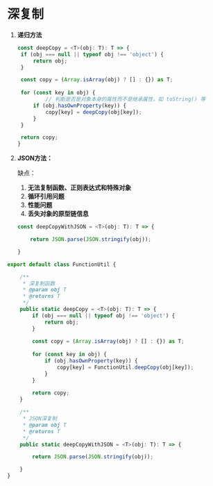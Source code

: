# 深复制

1. **递归方法**

   ```typescript
   const deepCopy = <T>(obj: T): T => {
   	if (obj === null || typeof obj !== 'object') {
   		return obj;
   	}
   
   	const copy = (Array.isArray(obj) ? [] : {}) as T;
   	
   	for (const key in obj) {
        	// 判断是否是对象本身的属性而不是继承属性，如 toString() 等   
   		if (obj.hasOwnProperty(key)) {
   			copy[key] = deepCopy(obj[key]);
   		}
   	}
   
   	return copy;
   }
   ```

2. **JSON方法：**

   缺点：

   1. **无法复制函数、正则表达式和特殊对象**
   2. **循环引用问题**
   3. **性能问题**
   4. **丢失对象的原型链信息**

   ```typescript
   const deepCopyWithJSON = <T>(obj: T): T => {
   
       return JSON.parse(JSON.stringify(obj));
   
   }
   ```





```typescript
export default class FunctionUtil {

	/**
	 * 深复制函数
	 * @param obj T
	 * @returns T
	 */
	public static deepCopy = <T>(obj: T): T => {
		if (obj === null || typeof obj !== 'object') {
			return obj;
		}
	
		const copy = (Array.isArray(obj) ? [] : {}) as T;
		
		for (const key in obj) {
			if (obj.hasOwnProperty(key)) {
				copy[key] = FunctionUtil.deepCopy(obj[key]);
			}
		}
	
		return copy;
	}

	/**
	 * JSON深复制
	 * @param obj T
	 * @returns T
	 */
	public static deepCopyWithJSON = <T>(obj: T): T => {

		return JSON.parse(JSON.stringify(obj));

	}
}
```



